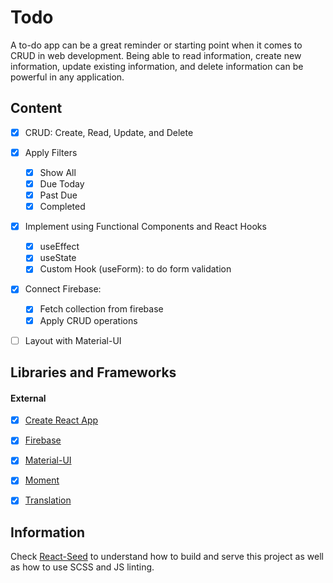 # Todo
A to-do app can be a great reminder or starting point when it comes to CRUD in web development. Being able to read information, create new information, update existing information, and delete information can be powerful in any application.


## Content
- [X] CRUD: Create, Read, Update, and Delete
- [X] Apply Filters
    - [X] Show All
    - [X] Due Today
    - [X] Past Due
    - [X] Completed
- [X] Implement using Functional Components and React Hooks
    - [X] useEffect
    - [X] useState
    - [X] Custom Hook (useForm): to do form validation
- [X] Connect Firebase:
    - [X] Fetch collection from firebase
    - [X] Apply CRUD operations
- [ ] Layout with Material-UI


## Libraries and Frameworks

#### External 
- [X] [Create React App](https://github.com/facebook/create-react-app)
- [X] [Firebase](https://firebase.google.com/)
- [X] [Material-UI](https://material-ui.com/)
- [X] [Moment](https://ant.design)
- [X] [Translation](https://github.com/i18next/react-i18next)


## Information
Check [React-Seed](https://github.com/imransilvake/React-Seed) to understand how to build and serve this project as well as how to use SCSS and JS linting.
